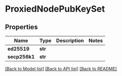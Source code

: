 # ProxiedNodePubKeySet

## Properties
Name | Type | Description | Notes
------------ | ------------- | ------------- | -------------
**ed25519** | **str** |  | 
**secp256k1** | **str** |  | 

[[Back to Model list]](../README.md#documentation-for-models) [[Back to API list]](../README.md#documentation-for-api-endpoints) [[Back to README]](../README.md)


